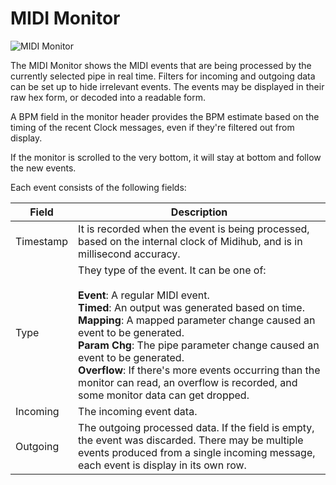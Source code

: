 # MIDI Monitor

![MIDI Monitor](https://blokas.io/images/midihub/midihub-midi-monitor.png)

The MIDI Monitor shows the MIDI events that are being processed by the currently selected pipe in real time.
Filters for incoming and outgoing data can be set up to hide irrelevant events.
The events may be displayed in their raw hex form, or decoded into a readable form.

A BPM field in the monitor header provides the BPM estimate based on the timing of the recent Clock messages, even if they're filtered out from display.

If the monitor is scrolled to the very bottom, it will stay at bottom and follow the new events.

Each event consists of the following fields:

| Field     | Description                   |
| --------  | ----------------------------- |
| Timestamp | It is recorded when the event is being processed, based on the internal clock of Midihub, and is in millisecond accuracy. |
| Type      | They type of the event. It can be one of:<br/><br/>**Event**: A regular MIDI event.<br/>**Timed**: An output was generated based on time.<br/>**Mapping**: A mapped parameter change caused an event to be generated.<br/>**Param Chg**: The pipe parameter change caused an event to be generated.<br/>**Overflow**: If there's more events occurring than the monitor can read, an overflow is recorded, and some monitor data can get dropped. |
| Incoming  | The incoming event data. |
| Outgoing  | The outgoing processed data. If the field is empty, the event was discarded. There may be multiple events produced from a single incoming message, each event is display in its own row. |
